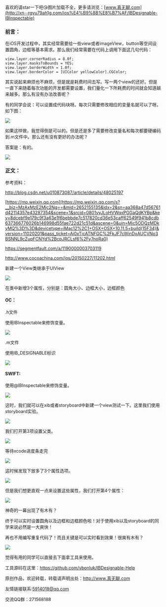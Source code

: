 

喜欢的请star一下吧😘图片加载不全，更多请浏览：[www.真无聊.com](http://xn--rgvu79ah1g.com/ios%E4%B9%8B%E8%B7%AF/IBDesignable-IBInspectable)

### 前言：

在iOS开发过程中，其实经常需要给一些view或者imageView，button等空间设置圆角，边框等基本需求。那么我们经常需要在代码上调用下面这几句代码：

	view.layer.cornerRadius = 8.0f;
    view.layer.masksToBounds = YES;
    view.layer.borderWidth = 1.0f;
    view.layer.borderColor = [UIColor yellowColor].CGColor;
 
其实说起来麻烦也不麻烦，但是就是耗费时间去写。写一两个view的还好。但是一直下来随着每次功能的开发都需要设置，我们量化一下所耗费的时间就会知道越来越多。那么有没有办法改善呢？

有的同学会说：可以设置成代码块呀。每次只需要修改相应的变量名就可以了呀。如下图：

![](http://oapglm9vz.bkt.clouddn.com/1471940419.png )

如果这样做，我觉得倒是可以的。但是还是多了需要修改变量名和每次都要硬编码到.m文件中。那么还有没有更好的办法呢？

答案是：有的。

![](http://oapglm9vz.bkt.clouddn.com/1471939696.png )

### 正文：

参考资料：

<http://blog.csdn.net/u010873087/article/details/48025197>

[https://mp.weixin.qq.com](https://mp.weixin.qq.com/s?__biz=MzAxMzE2Mjc2Ng==&mid=2652155135&idx=2&sn=aa368a47d56761d42114357e43287354&scene=1&srcid=0801vyJLoHVWqxPGGaQdKYBp&key=8dcebf9e179c9f3a63e1f6bebbde7c517820cd36e53caff62549f941b8cdb637366776026b146998d55fae722d21c51d&ascene=0&uin=Mjc5ODQzMDkyMQ%3D%3D&devicetype=iMac12%2C1+OSX+OSX+10.11.5+build(15F34)&version=11020201&pass_ticket=Ai0xTicATNFGC%2FkJF7cWinDxAUCVNo3BSNNL9cZupFCNYd%2BcpJRCLsf6%2Fy7noRa0)

<https://segmentfault.com/a/1190000003703119>

<http://www.cocoachina.com/ios/20150227/11202.html>

新建一个View类继承于UIView

![](http://oapglm9vz.bkt.clouddn.com/1471941858.png )

在类中新增3个属性，分别是：圆角大小、边框大小，边框颜色

#### OC：

.h文件

使用IBInspectable来修饰变量。

![](http://oapglm9vz.bkt.clouddn.com/1471941993.png )

.m文件

使用IB_DESIGNABLE标识

![](http://oapglm9vz.bkt.clouddn.com/1471942096.png )

#### SWIFT:

使用@IBInspectable来修饰变量。

![](http://oapglm9vz.bkt.clouddn.com/1471942021.png )

这时，我们就可以在xib或者storyboard中新建一个view测试一下。这里我们使用storyboard实验。

![](http://oapglm9vz.bkt.clouddn.com/1471942186.png )

我们打开第3项设置父类。

![](http://oapglm9vz.bkt.clouddn.com/1471942219.png )

等待xcode进度条走完

![](http://oapglm9vz.bkt.clouddn.com/1471942294.png )

这时候发现下放多了3个属性选项。

![](http://oapglm9vz.bkt.clouddn.com/1471942328.png )

但是我们想更直观一点来设置这些属性，我们打开第4个属性：

![](http://oapglm9vz.bkt.clouddn.com/1471942387.png )

神奇的一幕出现了有木有？

终于可以实时设置圆角以及边框和边框颜色啦！对于使用xib以及storyboard的同学来说必然是一大爽快！

再也不用编写重复代码了！而且关键是可以实时看到效果！很爽有木有？

![](http://oapglm9vz.bkt.clouddn.com/222.gif)

觉得有用的同学可以直接去下面拿工具来使用。

工具源码在这里：<https://github.com/vbonluk/IBDesignable-Help>

原创作品，欢迎转载，转载请声明出处：<http://www.真无聊.com>
 
友情链接联系:5914018@qq.com
 
交流QQ群：271568188
